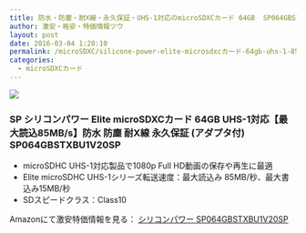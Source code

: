 ```yaml
---
title: 防水・防塵・耐X線・永久保証・UHS-1対応のmicroSDXCカード 64GB  SP064GBSTXBU1V20SP 特価1,938円！送料無料！
author: 激安・格安・特価情報ツウ
layout: post
date: 2016-03-04 1:20:10
permalink: /microSDXC/silicone-power-elite-microsdxcカード-64gb-uhs-1-85mb-s-sp064gbstxbu1v20sp-1938-amazon.html
categories:
  - microSDXCカード
---
```

<div class="img-bg2 img_L">
<a  href="//www.amazon.co.jp/gp/product/B010SERHJY/ref=as_li_qf_sp_asin_il?ie=UTF8&camp=247&creative=1211&creativeASIN=B010SERHJY&linkCode=as2&tag=tokkajohotsu-22"><img border="0" src="//ws-fe.amazon-adsystem.com/widgets/q?_encoding=UTF8&ASIN=B010SERHJY&Format=_SL250_&ID=AsinImage&MarketPlace=JP&ServiceVersion=20070822&WS=1&tag=tokkajohotsu-22" ></a><img src="//ir-jp.amazon-adsystem.com/e/ir?t=tokkajohotsu-22&l=as2&o=9&a=B010SERHJY" width="1" height="1" border="0" alt="" style="border:none !important; margin:0px !important;" />
</div>

### SP シリコンパワー Elite microSDXCカード 64GB UHS-1対応【最大読込85MB/s】防水 防塵 耐X線 永久保証 (アダプタ付) SP064GBSTXBU1V20SP
<!--more-->

* microSDHC UHS-1対応製品で1080p Full HD動画の保存や再生に最適
* Elite microSDHC UHS-1シリーズ転送速度：最大読込み 85MB/秒、最大書込み15MB/秒
* SDスピードクラス：Class10

Amazonにて激安特価情報を見る： <a href="//www.amazon.co.jp/gp/product/B010SERHJY/ref=as_li_qf_sp_asin_il?ie=UTF8&camp=247&creative=1211&creativeASIN=B010SERHJY&linkCode=as2&tag=tokkajohotsu-22" target="_blank"><span class="fs150p">シリコンパワー  SP064GBSTXBU1V20SP</span></a>
